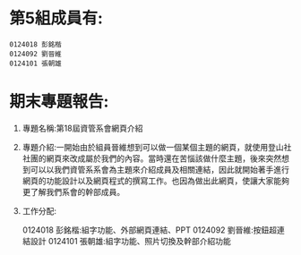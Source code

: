 # 第5組成員有: #
    0124018 彭銘楷
    0124092 劉晉維
    0124101 張朝雄    

# 期末專題報告: #
1. 專題名稱:第18屆資管系會網頁介紹

2. 專題介紹:一開始由於組員晉維想到可以做一個某個主題的網頁，就使用登山社社團的網頁來改成屬於我們的內容。當時還在苦惱該做什麼主題，後來突然想到可以以我們資管系系會為主題來介紹成員及相關連結，因此就開始著手進行網頁的功能設計以及網頁程式的撰寫工作。也因為做出此網頁，使讓大家能夠更了解我們系會的幹部成員。

3. 工作分配:

   0124018 彭銘楷:組字功能、外部網頁連結、PPT
   0124092 劉晉維:按鈕超連結設計
   0124101 張朝雄:組字功能、照片切換及幹部介紹功能
   
